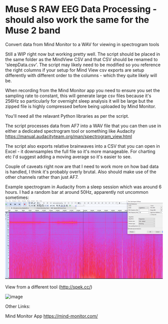 # Muse S RAW EEG Data Processing - should also work the same for the Muse 2 band
Convert data from Mind Monitor to a WAV for viewing in spectrogram tools

Still a WIP right now but working pretty well. The script should be placed in the same folder as the MindView CSV and that CSV should be renamed to 'sleepData.csv'. The script may likely need to be modified so you reference the right columns if your setup for Mind View csv exports are setup differently with different order to the columns - which they quite likely will be.

When recording from the Mind Monitor app you need to ensure you set the sampling rate to constant, this will generate large csv files because it's 256Hz so particularly for overnight sleep analysis it will be large but the zipped file is highly compressed before being uploaded by Mind Monitor.

You'll need all the relavant Python libraries as per the script.

The script processes data from AF7 into a WAV file that you can then use in either a dedicated spectrogram tool or something like Audacity https://manual.audacityteam.org/man/spectrogram_view.html

The script also exports relative brainwaves into a CSV that you can open in Excel - it downsamples the full file so it's more manageable. For charting etc I'd suggest adding a moving average so it's easier to see.

Couple of caveats right now are that I need to work more on how bad data is handled, I think it's probably overly brutal. Also should make use of the other channels rather than just AF7.

Example spectrogram in Audacity from a sleep session which was around 6 hours. I had a random bar at around 50Hz, apparently not uncommon sometimes:
![Screenshot](exampleSpectrogram.PNG)


View from a different tool (http://spek.cc/)


![image](https://user-images.githubusercontent.com/74158243/123173514-9ec6f300-d476-11eb-9e03-15e7b7864f03.png)

Other Links:

Mind Monitor App
https://mind-monitor.com/
